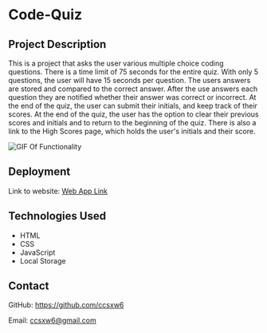# Code-Quiz

## Project Description
This is a project that asks the user various multiple choice coding questions. There is a time limit of 75 seconds for the entire quiz. With only 5 questions, the user will have 15 seconds per question. The users answers are stored and compared to the correct answer. After the use answers each question they are notified whether their answer was correct or incorrect. At the end of the quiz, the user can submit their initials, and keep track of their scores. At the end of the quiz, the user has the option to clear their previous scores and initials and to return to the beginning of the quiz. There is also a link to the High Scores page, which holds the user's initials and their score. 

![GIF Of Functionality](code_gif.gif)

## Deployment
Link to website:
[Web App Link](https://ccsxw6.github.io/Code-Quiz/)

## Technologies Used
- HTML
- CSS
- JavaScript
- Local Storage


## Contact
GitHub: https://github.com/ccsxw6

Email: ccsxw6@gmail.com